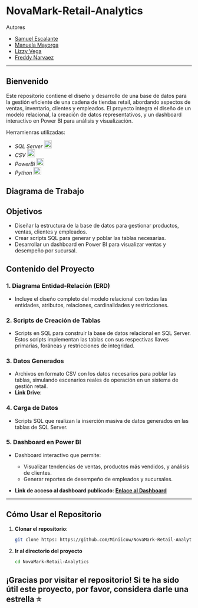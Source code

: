# NovaMark-Retail-Analytics

Autores  
- [Samuel Escalante](https://github.com/SamuelEscalante)
- [Manuela Mayorga](https://github.com/Miniicow)
- [Lizzy Vega](https://github.com/Lizzy-Vega)
- [Freddy Narvaez]()

---
## Bienvenido 
Este repositorio contiene el diseño y desarrollo de una base de datos para la gestión eficiente de una cadena de tiendas retail, abordando aspectos de ventas, inventario, clientes y empleados. El proyecto integra el diseño de un modelo relacional, la creación de datos representativos, y un dashboard interactivo en Power BI para análisis y visualización.  

Herramienras utilizadas:
- _SQL Server_ <img src="https://cdn-icons-png.flaticon.com/512/5968/5968364.png" alt="SQL Server" width="21px" height="21px"> 
- _CSV_  <img src="https://cdn-icons-png.flaticon.com/512/8242/8242984.png" alt="Jupyer" width="21px" height="21px">
- _PowerBi_ <img src="https://1000marcas.net/wp-content/uploads/2022/08/Microsoft-Power-BI-Logo.png" alt="Postgres" width="21px" height="21px">
- _Python_  <img src="https://cdn-icons-png.flaticon.com/128/3098/3098090.png" alt="Python" width="21px" height="21px">

## Diagrama de Trabajo

## Objetivos
- Diseñar la estructura de la base de datos para gestionar productos, ventas, clientes y empleados.
- Crear scripts SQL para generar y poblar las tablas necesarias.
- Desarrollar un dashboard en Power BI para visualizar ventas y desempeño por sucursal.
  
## Contenido del Proyecto  

### 1. **Diagrama Entidad-Relación (ERD)**  
- Incluye el diseño completo del modelo relacional con todas las entidades, atributos, relaciones, cardinalidades y restricciones.

### 2. **Scripts de Creación de Tablas**  
- Scripts en SQL para construir la base de datos relacional en SQL Server. Estos scripts implementan las tablas con sus respectivas llaves primarias, foráneas y restricciones de integridad.  

### 3. **Datos Generados**  
- Archivos en formato CSV con los datos necesarios para poblar las tablas, simulando escenarios reales de operación en un sistema de gestión retail.  
- **Link Drive**: 

### 4. **Carga de Datos**  
- Scripts SQL que realizan la inserción masiva de datos generados en las tablas de SQL Server.   

### 5. **Dashboard en Power BI**  
- Dashboard interactivo que permite:  
  - Visualizar tendencias de ventas, productos más vendidos, y análisis de clientes.  
  - Generar reportes de desempeño de empleados y sucursales.  

- **Link de acceso al dashboard publicado**: **[Enlace al Dashboard](#)**   

---
## Cómo Usar el Repositorio  

1. **Clonar el repositorio**:  
   ```bash
   git clone https: https://github.com/Miniicow/NovaMark-Retail-Analytics.git
   ```
2. **Ir al directorio del proyecto**
   ```bash
   cd NovaMark-Retail-Analytics
   ```

## ¡Gracias por visitar el repositorio! Si te ha sido útil este proyecto, por favor, considera darle una estrella ⭐

